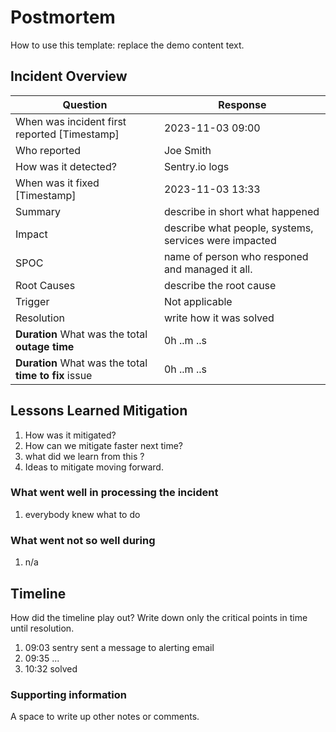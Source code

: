 # Postmortem
How to use this template: replace the demo content text.

## Incident Overview

| Question | Response |
| ------ | ------ |
| When was incident first reported [Timestamp] | 2023-11-03 09:00 |
| Who reported | Joe Smith |
| How was it detected? | Sentry.io logs |
| When was it fixed [Timestamp] | 2023-11-03  13:33 |
| Summary | describe in short what happened   |
| Impact | describe what people, systems, services were impacted |
| SPOC | name of person who responed and managed it all. |
| Root Causes | describe the root cause | 
| Trigger | Not applicable |
| Resolution | write how it was solved |
| **Duration** What was the total **outage time** | 0h ..m ..s |
| **Duration** What was the total **time to fix** issue | 0h ..m ..s |

## Lessons Learned Mitigation

1. How was it mitigated?
1. How can we mitigate faster next time?
1. what did we learn from this ?
1. Ideas to mitigate moving forward.

### What went well in processing the incident

1. everybody knew what to do

### What went not so well during
1. n/a


## Timeline
How did the timeline play out? Write down only the critical points in time until resolution.

1. 09:03 sentry sent a message to alerting email
1. 09:35 ...
1. 10:32 solved

### Supporting information
A space to write up other notes or comments.
